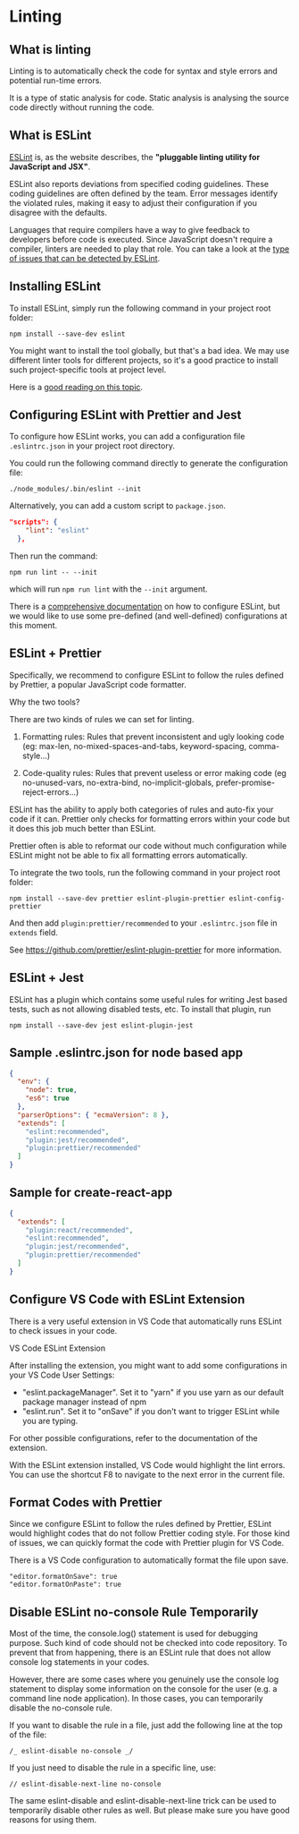 # Linting

## What is linting

Linting is to automatically check the code for syntax and style errors and potential run-time errors.

It is a type of static analysis for code. Static analysis is analysing the source code directly without running the code.

## What is ESLint

[ESLint](https://eslint.org/) is, as the website describes, the **"pluggable linting utility for JavaScript and JSX"**.

ESLint also reports deviations from specified coding guidelines. These coding guidelines are often defined by the team. Error messages identify the violated rules, making it easy to adjust their configuration if you disagree with the defaults.

Languages that require compilers have a way to give feedback to developers before code is executed. Since JavaScript doesn't require a compiler, linters are needed to play that role.
You can take a look at the [type of issues that can be detected by ESLint](https://eslint.org/docs/rules/).

## Installing ESLint

To install ESLint, simply run the following command in your project root folder:

```
npm install --save-dev eslint
```

You might want to install the tool globally, but that's a bad idea. We may use different linter tools for different projects, so it's a good practice to install such project-specific tools at project level.

Here is a [good reading on this topic](http://ericlathrop.com/2017/05/the-problem-with-npm-install-global/).

## Configuring ESLint with Prettier and Jest

To configure how ESLint works, you can add a configuration file `.eslintrc.json` in your project root directory.

You could run the following command directly to generate the configuration file:

```
./node_modules/.bin/eslint --init
```

Alternatively, you can add a custom script to `package.json`.

```json
"scripts": {
    "lint": "eslint"
  },
```

Then run the command:

```
npm run lint -- --init
```

which will run `npm run lint` with the `--init` argument.

There is a [comprehensive documentation](https://eslint.org/docs/user-guide/configuring) on how to configure ESLint, but we would like to use some pre-defined (and well-defined) configurations at this moment.

## ESLint + Prettier

Specifically, we recommend to configure ESLint to follow the rules defined by Prettier, a popular JavaScript code formatter.

Why the two tools?

There are two kinds of rules we can set for linting.

1. Formatting rules: Rules that prevent inconsistent and ugly looking code (eg: max-len, no-mixed-spaces-and-tabs, keyword-spacing, comma-style…)

2. Code-quality rules: Rules that prevent useless or error making code (eg no-unused-vars, no-extra-bind, no-implicit-globals, prefer-promise-reject-errors…)

ESLint has the ability to apply both categories of rules and auto-fix your code if it can. Prettier only checks for formatting errors within your code but it does this job much better than ESLint.

Prettier often is able to reformat our code without much configuration while ESLint might not be able to fix all formatting errors automatically.

To integrate the two tools, run the following command in your project root folder:

```
npm install --save-dev prettier eslint-plugin-prettier eslint-config-prettier
```

And then add `plugin:prettier/recommended` to your `.eslintrc.json` file in `extends` field.

See https://github.com/prettier/eslint-plugin-prettier for more information.

## ESLint + Jest

ESLint has a plugin which contains some useful rules for writing Jest based tests, such as not allowing disabled tests, etc.
To install that plugin, run

```
npm install --save-dev jest eslint-plugin-jest
```

## Sample .eslintrc.json for node based app

```json
{
  "env": {
    "node": true,
    "es6": true
  },
  "parserOptions": { "ecmaVersion": 8 },
  "extends": [
    "eslint:recommended",
    "plugin:jest/recommended",
    "plugin:prettier/recommended"
  ]
}
```

## Sample for create-react-app

```json
{
  "extends": [
    "plugin:react/recommended",
    "eslint:recommended",
    "plugin:jest/recommended",
    "plugin:prettier/recommended"
  ]
}
```

## Configure VS Code with ESLint Extension

There is a very useful extension in VS Code that automatically runs ESLint to check issues in your code.

VS Code ESLint Extension

After installing the extension, you might want to add some configurations in your VS Code User Settings:

- "eslint.packageManager". Set it to "yarn" if you use yarn as our default package manager instead of npm
- "eslint.run". Set it to "onSave" if you don't want to trigger ESLint while you are typing.

For other possible configurations, refer to the documentation of the extension.

With the ESLint extension installed, VS Code would highlight the lint errors. You can use the shortcut F8 to navigate to the next error in the current file.

## Format Codes with Prettier

Since we configure ESLint to follow the rules defined by Prettier, ESLint would highlight codes that do not follow Prettier coding style.
For those kind of issues, we can quickly format the code with Prettier plugin for VS Code.

There is a VS Code configuration to automatically format the file upon save.

```
"editor.formatOnSave": true
"editor.formatOnPaste": true
```

## Disable ESLint no-console Rule Temporarily

Most of the time, the console.log() statement is used for debugging purpose. Such kind of code should not be checked into code repository. To prevent that from happening, there is an ESLint rule that does not allow console log statements in your codes.

However, there are some cases where you genuinely use the console log statement to display some information on the console for the user (e.g. a command line node application). In those cases, you can temporarily disable the no-console rule.

If you want to disable the rule in a file, just add the following line at the top of the file:

`/_ eslint-disable no-console _/`

If you just need to disable the rule in a specific line, use:

`// eslint-disable-next-line no-console`

The same eslint-disable and eslint-disable-next-line trick can be used to temporarily disable other rules as well. But please make sure you have good reasons for using them.
